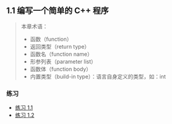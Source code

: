 ## 1.1 编写一个简单的 C++ 程序

> 本章术语：
> * 函数（function）
> * 返回类型（return type）
> * 函数名（function name）
> * 形参列表（parameter list）
> * 函数体（function body）
> * 内置类型（build-in type）：语言自身定义的类型，如：int

### 练习
* [练习 1.1](../src/quiz_1.1.cpp)
* [练习 1.2](../src/quiz_1.2.cpp)

